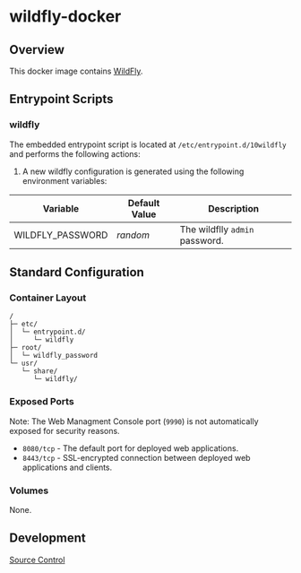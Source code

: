 # wildfly-docker

## Overview

This docker image contains [WildFly](https://wildfly.org/).

## Entrypoint Scripts

### wildfly

The embedded entrypoint script is located at `/etc/entrypoint.d/10wildfly` and performs the following actions:

1. A new wildfly configuration is generated using the following environment variables:

 | Variable | Default Value | Description |
 | ---------| ------------- | ----------- |
 | WILDFLY_PASSWORD | _random_ | The wildflly `admin` password. |

## Standard Configuration

### Container Layout

```
/
├─ etc/
│  └─ entrypoint.d/
│     └─ wildfly
├─ root/
│  └─ wildfly_password
└─ usr/
   └─ share/
      └─ wildfly/
```

### Exposed Ports

Note: The Web Managment Console port (`9990`) is not automatically exposed for security reasons.

* `8080/tcp` - The default port for deployed web applications.
* `8443/tcp` - SSL-encrypted connection between deployed web applications and clients.

### Volumes

None.

## Development

[Source Control](https://github.com/crashvb/wildfly-docker)

